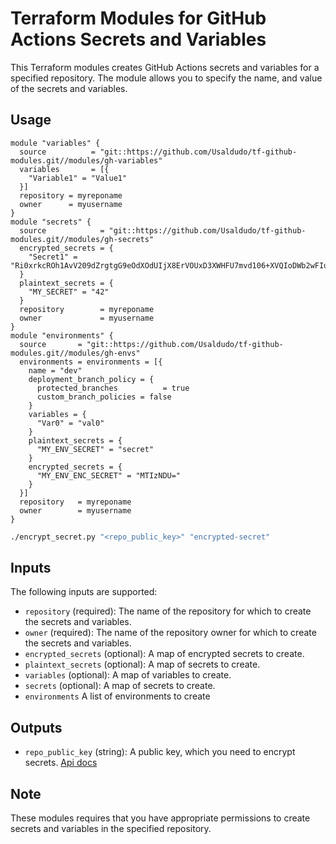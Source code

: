 # Terraform Modules for GitHub Actions Secrets and Variables

This Terraform modules creates GitHub Actions secrets and variables for a specified repository. The module allows you to specify the name, and value of the secrets and variables.

## Usage

``` hcp
module "variables" {
  source          = "git::https://github.com/Usaldudo/tf-github-modules.git//modules/gh-variables"
  variables       = [{
    "Variable1" = "Value1"
  }]
  repository = myreponame
  owner      = myusername
}
module "secrets" {
  source            = "git::https://github.com/Usaldudo/tf-github-modules.git//modules/gh-secrets"
  encrypted_secrets = {
    "Secret1" = "Ri0xrkcROh1AvV209dZrgtgG9eOdXOdUIjX8ErVOUxD3XWHFU7mvd106+XVQIoDWb2wFIuRB9tippB09ieyMyw=="
  }
  plaintext_secrets = {
    "MY_SECRET" = "42"
  }
  repository        = myreponame
  owner             = myusername
}
module "environments" {
  source       = "git::https://github.com/Usaldudo/tf-github-modules.git//modules/gh-envs"
  environments = environments = [{
    name = "dev"
    deployment_branch_policy = {
      protected_branches          = true
      custom_branch_policies = false
    }
    variables = {
      "Var0" = "val0"
    }
    plaintext_secrets = {
      "MY_ENV_SECRET" = "secret"
    }
    encrypted_secrets = {
      "MY_ENV_ENC_SECRET" = "MTIzNDU="
    }
  }]
  repository   = myreponame
  owner        = myusername
}
```

```bash
./encrypt_secret.py "<repo_public_key>" "encrypted-secret"
```

## Inputs

The following inputs are supported:

- `repository` (required): The name of the repository for which to create the secrets and variables.
- `owner` (required): The name of the repository owner for which to create the secrets and variables.
- `encrypted_secrets` (optional): A map of encrypted secrets to create.
- `plaintext_secrets` (optional): A map of secrets to create.
- `variables` (optional): A map of variables to create.
- `secrets` (optional): A map of secrets to create.
- `environments` A list of environments to create

## Outputs

- `repo_public_key` (string): A public key, which you need to encrypt secrets. [Api docs](https://docs.github.com/en/rest/actions/secrets?apiVersion=2022-11-28#get-a-repository-public-key)

## Note

These modules requires that you have appropriate permissions to create secrets and variables in the specified repository.

